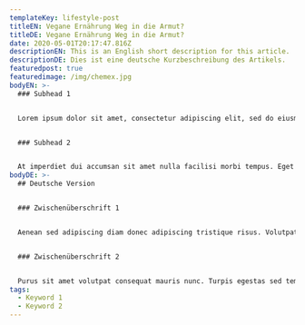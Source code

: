 ```yaml
---
templateKey: lifestyle-post
titleEN: Vegane Ernährung Weg in die Armut?
titleDE: Vegane Ernährung Weg in die Armut?
date: 2020-05-01T20:17:47.816Z
descriptionEN: This is an English short description for this article.
descriptionDE: Dies ist eine deutsche Kurzbeschreibung des Artikels.
featuredpost: true
featuredimage: /img/chemex.jpg
bodyEN: >-
  ### Subhead 1


  Lorem ipsum dolor sit amet, consectetur adipiscing elit, sed do eiusmod tempor incididunt ut labore et dolore magna aliqua. Duis at consectetur lorem donec massa sapien faucibus et. Commodo elit at imperdiet dui accumsan sit. Cursus vitae congue mauris rhoncus. Sit amet est placerat in egestas erat imperdiet sed. Ultrices dui sapien eget mi proin sed libero. Cursus vitae congue mauris rhoncus aenean vel elit scelerisque mauris. Nunc id cursus metus aliquam eleifend mi in nulla posuere. Ac tortor dignissim convallis aenean. Malesuada proin libero nunc consequat. Enim praesent elementum facilisis leo vel fringilla est ullamcorper. Pretium aenean pharetra magna ac placerat vestibulum. Elit sed vulputate mi sit amet mauris commodo. Ipsum nunc aliquet bibendum enim facilisis gravida neque. Nisi porta lorem mollis aliquam ut porttitor. Leo integer malesuada nunc vel risus commodo.


  ### Subhead 2


  At imperdiet dui accumsan sit amet nulla facilisi morbi tempus. Eget egestas purus viverra accumsan in nisl nisi. Et ligula ullamcorper malesuada proin libero nunc. Nunc mi ipsum faucibus vitae aliquet nec. Volutpat est velit egestas dui. Eu sem integer vitae justo. Quam id leo in vitae turpis massa sed elementum. At imperdiet dui accumsan sit amet nulla. Lectus mauris ultrices eros in cursus turpis massa tincidunt. Tellus integer feugiat scelerisque varius morbi enim nunc faucibus a. Id nibh tortor id aliquet. Enim ut sem viverra aliquet eget sit amet. Faucibus in ornare quam viverra. Faucibus interdum posuere lorem ipsum dolor. Enim neque volutpat ac tincidunt vitae semper quis lectus. Vel quam elementum pulvinar etiam non quam lacus suspendisse. Vestibulum lectus mauris ultrices eros in cursus turpis. Scelerisque felis imperdiet proin fermentum leo vel orci porta non. Libero id faucibus nisl tincidunt eget nullam. Placerat in egestas erat imperdiet sed euismod nisi.
bodyDE: >-
  ## Deutsche Version


  ### Zwischenüberschrift 1


  Aenean sed adipiscing diam donec adipiscing tristique risus. Volutpat sed cras ornare arcu. Ut diam quam nulla porttitor massa id neque aliquam. Magna etiam tempor orci eu lobortis elementum. Placerat in egestas erat imperdiet. Id velit ut tortor pretium viverra suspendisse potenti nullam. Aliquam sem fringilla ut morbi tincidunt augue. Nisi scelerisque eu ultrices vitae. Lorem ipsum dolor sit amet consectetur adipiscing. Purus in mollis nunc sed id. Massa massa ultricies mi quis hendrerit dolor magna. Nibh cras pulvinar mattis nunc. Etiam tempor orci eu lobortis. Nullam vehicula ipsum a arcu cursus vitae congue mauris rhoncus. Lacus laoreet non curabitur gravida arcu ac. Vitae semper quis lectus nulla at. Vel pharetra vel turpis nunc eget lorem. Vestibulum rhoncus est pellentesque elit ullamcorper dignissim cras tincidunt lobortis. Elementum nibh tellus molestie nunc non blandit. Ultricies mi eget mauris pharetra et ultrices neque ornare aenean.


  ### Zwischenüberschrift 2


  Purus sit amet volutpat consequat mauris nunc. Turpis egestas sed tempus urna et. Quis risus sed vulputate odio. Ut eu sem integer vitae justo eget magna. Nec sagittis aliquam malesuada bibendum arcu vitae. Curabitur vitae nunc sed velit dignissim sodales ut eu sem. Pharetra vel turpis nunc eget lorem dolor sed viverra ipsum. Arcu cursus euismod quis viverra. Lacus suspendisse faucibus interdum posuere lorem ipsum dolor. Odio facilisis mauris sit amet. Urna nec tincidunt praesent semper feugiat nibh. Eu sem integer vitae justo eget magna fermentum. Egestas pretium aenean pharetra magna. Pulvinar elementum integer enim neque volutpat ac tincidunt vitae semper. Semper quis lectus nulla at volutpat. Pellentesque diam volutpat commodo sed egestas. Lacus suspendisse faucibus interdum posuere lorem ipsum dolor sit. Donec enim diam vulputate ut pharetra. Aliquam eleifend mi in nulla posuere sollicitudin aliquam ultrices. Cras pulvinar mattis nunc sed blandit libero.
tags:
  - Keyword 1
  - Keyword 2
---
```

